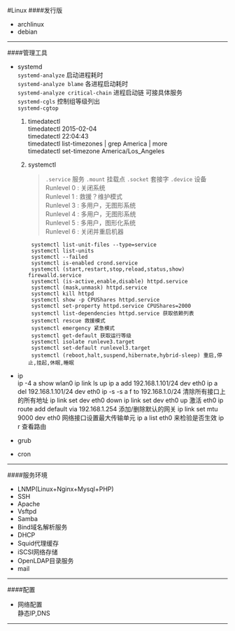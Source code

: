 #Linux
####发行版
* archlinux  
* debian  
---------
####管理工具
* systemd  
        `systemd-analyze` 启动进程耗时  
        `systemd-analyze blame` 各进程启动耗时  
        `systemd-analyze critical-chain` 进程启动链 可接具体服务  
        `systemd-cgls` 控制组等级列出  
        `systemd-cgtop`
    1. timedatectl  
            timedatectl 2015-02-04  
            timedatectl 22:04:43  
            timedatectl list-timezones | grep America | more  
            timedatectl set-timezone America/Los_Angeles  
    2. systemctl  
        > `.service` 服务 `.mount` 挂载点 `.socket` 套接字 `.device` 设备  
        >Runlevel 0 : 关闭系统  
        >Runlevel 1 : 救援？维护模式  
        >Runlevel 3 : 多用户，无图形系统  
        >Runlevel 4 : 多用户，无图形系统  
        >Runlevel 5 : 多用户，图形化系统  
        >Runlevel 6 : 关闭并重启机器  
        
            systemctl list-unit-files --type=service  
            systemctl list-units  
            systemctl --failed  
            systemctl is-enabled crond.service  
            systemctl (start,restart,stop,reload,status,show) firewalld.service  
            systemctl (is-active,enable,disable) httpd.service  
            systemctl (mask,unmask) httpd.service  
            systemctl kill httpd  
            systemctl show -p CPUShares httpd.service
            systemctl set-property httpd.service CPUShares=2000
            systemctl list-dependencies httpd.service 获取依赖列表
            systemctl rescue 救援模式
            systemctl emergency 紧急模式
            systemctl get-default 获取运行等级
            systemctl isolate runleve3.target
            systemctl set-default runlevel3.target
            systemctl (reboot,halt,suspend,hibernate,hybrid-sleep) 重启,停止,挂起,休眠,睡眠
* ip  
        ip -4 a show wlan0
        ip link ls up
        ip a add 192.168.1.101/24 dev eth0
        ip a del 192.168.1.101/24 dev eth0
        ip -s -s a f to 192.168.1.0/24 清除所有接口上的所有地址
        ip link set dev eth0 down
        ip link set dev eth0 up 激活 eth0
        ip route add default via 192.168.1.254 添加/删除默认的网关
        ip link set mtu 9000 dev eth0 网络接口设置最大传输单元
        ip a list eth0 来检验是否生效
        ip r 查看路由
* grub  
    
* cron  
    

---------
####服务环境
* LNMP(Linux+Nginx+Mysql+PHP)  
* SSH
* Apache
* Vsftpd
* Samba
* Bind域名解析服务
* DHCP
* Squid代理缓存
* iSCSI网络存储
* OpenLDAP目录服务
* mail  
----------
####配置
* 网络配置  
静态IP,DNS
----------




